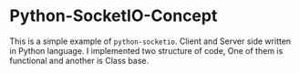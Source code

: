 # Python-SocketIO-Concept
This is a simple example of `python-socketio`. Client and Server side written in Python language.
I implemented two structure of code, One of them is functional and another is Class base.
